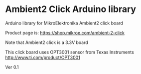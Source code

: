 # Ambient2 Click Arduino library
Arduino library for MikroElektronika Ambient2 click board

Product page is: https://shop.mikroe.com/ambient-2-click

Note that Ambient2 click is a 3.3V board

This click board uses OPT3001 sensor from Texas Instruments
http://www.ti.com/product/OPT3001

Ver 0.1
